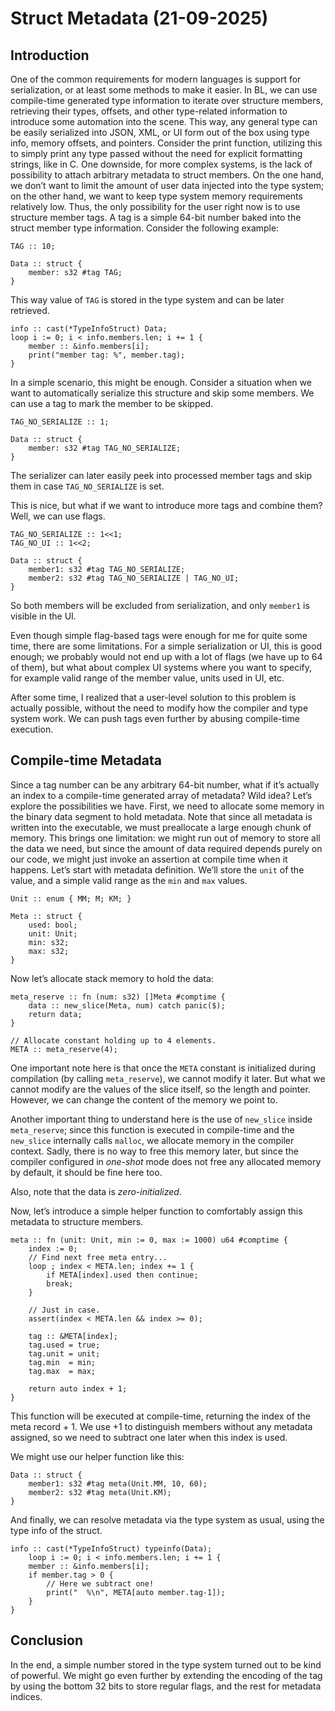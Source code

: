 # Struct Metadata (21-09-2025)

## Introduction

One of the common requirements for modern languages is support for serialization, or at least some methods to make it easier. In BL, we can use compile-time generated type information to iterate over structure members, retrieving their types, offsets, and other type-related information to introduce some automation into the scene. This way, any general type can be easily serialized into JSON, XML, or UI form out of the box using type info, memory offsets, and pointers. Consider the print function, utilizing this to simply print any type passed without the need for explicit formatting strings, like in C. One downside, for more complex systems, is the lack of possibility to attach arbitrary metadata to struct members. On the one hand, we don’t want to limit the amount of user data injected into the type system; on the other hand, we want to keep type system memory requirements relatively low. Thus, the only possibility for the user right now is to use structure member tags. A tag is a simple 64-bit number baked into the struct member type information. Consider the following example:

```bl
TAG :: 10;

Data :: struct {
	member: s32 #tag TAG;
}
```

This way value of `TAG` is stored in the type system and can be later retrieved.

```bl
info :: cast(*TypeInfoStruct) Data;
loop i := 0; i < info.members.len; i += 1 {
	member :: &info.members[i];
	print("member tag: %", member.tag);
}
```

In a simple scenario, this might be enough. Consider a situation when we want to automatically serialize this structure and skip some members. We can use a tag to mark the member to be skipped.

```bl
TAG_NO_SERIALIZE :: 1;

Data :: struct {
	member: s32 #tag TAG_NO_SERIALIZE;
}
```

The serializer can later easily peek into processed member tags and skip them in case `TAG_NO_SERIALIZE` is set.

This is nice, but what if we want to introduce more tags and combine them? Well, we can use flags.

```bl
TAG_NO_SERIALIZE :: 1<<1;
TAG_NO_UI :: 1<<2;

Data :: struct {
	member1: s32 #tag TAG_NO_SERIALIZE;
	member2: s32 #tag TAG_NO_SERIALIZE | TAG_NO_UI;
}
```

So both members will be excluded from serialization, and only `member1` is visible in the UI.

Even though simple flag-based tags were enough for me for quite some time, there are some limitations. For a simple serialization or UI, this is good enough; we probably would not end up with a lot of flags (we have up to 64 of them), but what about complex UI systems where you want to specify, for example valid range of the member value, units used in UI, etc. 

After some time, I realized that a user-level solution to this problem is actually possible, without the need to modify how the compiler and type system work. We can push tags even further by abusing compile-time execution.

## Compile-time Metadata

Since a tag number can be any arbitrary 64-bit number, what if it’s actually an index to a compile-time generated array of metadata? Wild idea? Let’s explore the possibilities we have. First, we need to allocate some memory in the binary data segment to hold metadata. Note that since all metadata is written into the executable, we must preallocate a large enough chunk of memory. This brings one limitation: we might run out of memory to store all the data we need, but since the amount of data required depends purely on our code, we might just invoke an assertion at compile time when it happens. Let’s start with metadata definition. We’ll store the `unit` of the value, and a simple valid range as the `min` and `max` values.

```bl
Unit :: enum { MM; M; KM; }

Meta :: struct {
	used: bool;
	unit: Unit;
	min: s32;
	max: s32;
}
```

Now let’s allocate stack memory to hold the data:

```bl
meta_reserve :: fn (num: s32) []Meta #comptime {
	data :: new_slice(Meta, num) catch panic($);
	return data;
}

// Allocate constant holding up to 4 elements.
META :: meta_reserve(4);
```

One important note here is that once the `META` constant is initialized during compilation (by calling `meta_reserve`), we cannot modify it later. But what we cannot modify are the values of the slice itself, so the length and pointer. However, we can change the content of the memory we point to.

Another important thing to understand here is the use of `new_slice` inside `meta_reserve`; since this function is executed in compile-time and the `new_slice` internally calls `malloc`, we allocate memory in the compiler context. Sadly, there is no way to free this memory later, but since the compiler configured in *one-shot* mode does not free any allocated memory by default, it should be fine here too.

Also, note that the data is *zero-initialized*.

Now, let’s introduce a simple helper function to comfortably assign this metadata to structure members.

```bl
meta :: fn (unit: Unit, min := 0, max := 1000) u64 #comptime {
	index := 0;
	// Find next free meta entry...
	loop ; index < META.len; index += 1 {
		if META[index].used then continue;
		break;
	}

	// Just in case.
	assert(index < META.len && index >= 0);
	
	tag :: &META[index];
	tag.used = true;
	tag.unit = unit;
	tag.min  = min;
	tag.max  = max;
	
	return auto index + 1;
}
```

This function will be executed at compile-time, returning the index of the meta record + 1. We use +1 to distinguish members without any metadata assigned, so we need to subtract one later when this index is used.

We might use our helper function like this:

```bl
Data :: struct {
	member1: s32 #tag meta(Unit.MM, 10, 60);
	member2: s32 #tag meta(Unit.KM);
}
```

And finally, we can resolve metadata via the type system as usual, using the type info of the struct.

```bl
info :: cast(*TypeInfoStruct) typeinfo(Data);
	loop i := 0; i < info.members.len; i += 1 {
	member :: &info.members[i];
	if member.tag > 0 {
		// Here we subtract one!
		print("  %\n", META[auto member.tag-1]);
	}
}
```

## Conclusion

In the end, a simple number stored in the type system turned out to be kind of powerful. We might go even further by extending the encoding of the tag by using the bottom 32 bits to store regular flags, and the rest for metadata indices.
